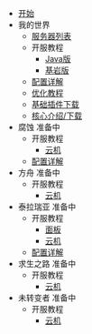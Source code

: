 <!-- _sidebar.md -->

* [开始](/)
* 我的世界
    * [服务器列表](/_includes/_mcservers.md)
    * 开服教程
        * [Java版](/_includes/_mcjava.md)
        * [基岩版](/_includes/_mcbedrock.md)
    * [配置详解](/)
    * [优化教程](/)
    * [基础插件下载](/)
    * [核心介绍/下载](/)
* 腐蚀 准备中
    * 开服教程
        * [云机](/)
    * [配置详解](/)
* 方舟 准备中
    * 开服教程
        * [云机](/)
* 泰拉瑞亚 准备中
    * 开服教程
        * [面板](/)
        * [云机](/)
    * [配置详解](/)
* 求生之路 准备中
    * 开服教程
        * [云机](/)
* 未转变者 准备中
    * 开服教程
        * [云机](/)